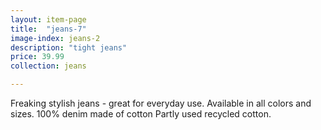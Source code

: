```yaml
---
layout: item-page
title:  "jeans-7"
image-index: jeans-2
description: "tight jeans"
price: 39.99
collection: jeans

---
```

Freaking stylish jeans - great for everyday use. 
Available in all colors and sizes. 100% denim made of cotton
Partly used recycled cotton.